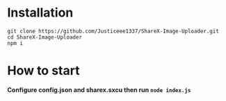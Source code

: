# Installation
    git clone https://github.com/Justiceee1337/ShareX-Image-Uploader.git
    cd ShareX-Image-Uploader
    npm i
# How to start
**Configure config.json and sharex.sxcu then run `node index.js`**


